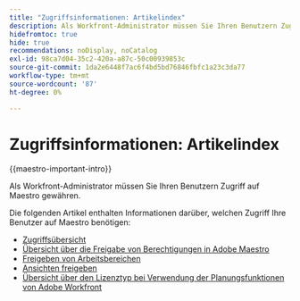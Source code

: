```yaml
---
title: "Zugriffsinformationen: Artikelindex"
description: Als Workfront-Administrator müssen Sie Ihren Benutzern Zugriff auf Maestro gewähren. Die folgenden Artikel enthalten Informationen darüber, welchen Zugriff Ihre Benutzer benötigen, um Maestro zu verwenden.
hidefromtoc: true
hide: true
recommendations: noDisplay, noCatalog
exl-id: 98ca7d04-35c2-420a-a87c-50c00939853c
source-git-commit: 1da2e6448f7ac6f4bd5bd76846fbfc1a23c3da77
workflow-type: tm+mt
source-wordcount: '87'
ht-degree: 0%

---
```


# Zugriffsinformationen: Artikelindex

{{maestro-important-intro}}

Als Workfront-Administrator müssen Sie Ihren Benutzern Zugriff auf Maestro gewähren.

Die folgenden Artikel enthalten Informationen darüber, welchen Zugriff Ihre Benutzer auf Maestro benötigen:

* [Zugriffsübersicht](../access/access-overview.md)
* [Übersicht über die Freigabe von Berechtigungen in Adobe Maestro](/help/quicksilver/maestro/access/sharing-permissions-overview.md)
* [Freigeben von Arbeitsbereichen](/help/quicksilver/maestro/access/share-workspaces.md)
* [Ansichten freigeben](/help/quicksilver/maestro/access/share-views.md)
* [Übersicht über den Lizenztyp bei Verwendung der Planungsfunktionen von Adobe Workfront](/help/quicksilver/maestro/access/license-type-overview.md)


